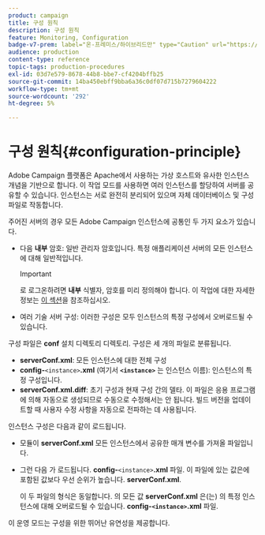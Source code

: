 ```yaml
---
product: campaign
title: 구성 원칙
description: 구성 원칙
feature: Monitoring, Configuration
badge-v7-prem: label="온-프레미스/하이브리드만" type="Caution" url="https://experienceleague.adobe.com/docs/campaign-classic/using/installing-campaign-classic/architecture-and-hosting-models/hosting-models-lp/hosting-models.html?lang=ko" tooltip="온-프레미스 및 하이브리드 배포에만 적용"
audience: production
content-type: reference
topic-tags: production-procedures
exl-id: 03d7e579-8678-44b8-bbe7-cf4204bffb25
source-git-commit: 14ba450ebff9bba6a36c0df07d715b7279604222
workflow-type: tm+mt
source-wordcount: '292'
ht-degree: 5%

---
```


# 구성 원칙{#configuration-principle}



Adobe Campaign 플랫폼은 Apache에서 사용하는 가상 호스트와 유사한 인스턴스 개념을 기반으로 합니다. 이 작업 모드를 사용하면 여러 인스턴스를 할당하여 서버를 공유할 수 있습니다. 인스턴스는 서로 완전히 분리되어 있으며 자체 데이터베이스 및 구성 파일로 작동합니다.

주어진 서버의 경우 모든 Adobe Campaign 인스턴스에 공통인 두 가지 요소가 있습니다.

* 다음 **내부** 암호: 일반 관리자 암호입니다. 특정 애플리케이션 서버의 모든 인스턴스에 대해 일반적입니다.

  >[!IMPORTANT]
  >
  >로 로그온하려면 **내부** 식별자, 암호를 미리 정의해야 합니다. 이 작업에 대한 자세한 정보는 [이 섹션](../../installation/using/configuring-campaign-server.md#internal-identifier)을 참조하십시오.

* 여러 기술 서버 구성: 이러한 구성은 모두 인스턴스의 특정 구성에서 오버로드될 수 있습니다.

구성 파일은 **conf** 설치 디렉토리 디렉토리. 구성은 세 개의 파일로 분류됩니다.

* **serverConf.xml**: 모든 인스턴스에 대한 전체 구성
* **config-**`<instance>`**.xml** (여기서 **`<instance>`** 는 인스턴스 이름): 인스턴스의 특정 구성입니다.
* **serverConf.xml.diff**: 초기 구성과 현재 구성 간의 델타. 이 파일은 응용 프로그램에 의해 자동으로 생성되므로 수동으로 수정해서는 안 됩니다. 빌드 버전을 업데이트할 때 사용자 수정 사항을 자동으로 전파하는 데 사용됩니다.

인스턴스 구성은 다음과 같이 로드됩니다.

* 모듈이 **serverConf.xml** 모든 인스턴스에서 공유한 매개 변수를 가져올 파일입니다.
* 그런 다음 가 로드됩니다. **config-**`<instance>`**.xml** 파일. 이 파일에 있는 값은에 포함된 값보다 우선 순위가 높습니다. **serverConf.xml**.

  이 두 파일의 형식은 동일합니다. 의 모든 값 **serverConf.xml** 은(는) 의 특정 인스턴스에 대해 오버로드될 수 있습니다. **config-`<instance>`.xml** 파일.

이 운영 모드는 구성을 위한 뛰어난 유연성을 제공합니다.
